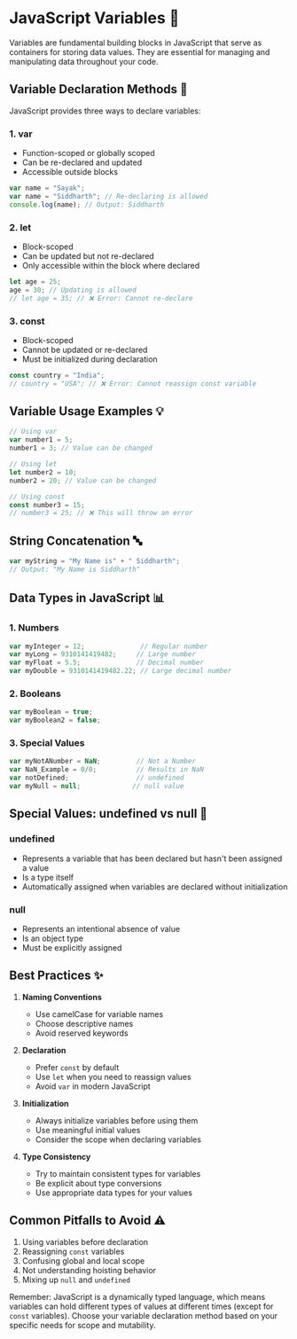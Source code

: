 # JavaScript Variables 🎯

Variables are fundamental building blocks in JavaScript that serve as containers for storing data values. They are essential for managing and manipulating data throughout your code.

## Variable Declaration Methods 📝

JavaScript provides three ways to declare variables:

### 1. var
- Function-scoped or globally scoped
- Can be re-declared and updated
- Accessible outside blocks

```javascript
var name = "Sayak";
var name = "Siddharth"; // Re-declaring is allowed
console.log(name); // Output: Siddharth
```

### 2. let
- Block-scoped
- Can be updated but not re-declared
- Only accessible within the block where declared

```javascript
let age = 25;
age = 30; // Updating is allowed
// let age = 35; // ❌ Error: Cannot re-declare
```

### 3. const
- Block-scoped
- Cannot be updated or re-declared
- Must be initialized during declaration

```javascript
const country = "India";
// country = "USA"; // ❌ Error: Cannot reassign const variable
```

## Variable Usage Examples 💡

```javascript
// Using var
var number1 = 5;
number1 = 3; // Value can be changed

// Using let
let number2 = 10;
number2 = 20; // Value can be changed

// Using const
const number3 = 15;
// number3 = 25; // ❌ This will throw an error
```

## String Concatenation 🔤

```javascript
var myString = "My Name is" + " Siddharth";
// Output: "My Name is Siddharth"
```

## Data Types in JavaScript 📊

### 1. Numbers
```javascript
var myInteger = 12;              // Regular number
var myLong = 9310141419482;     // Large number
var myFloat = 5.5;              // Decimal number
var myDouble = 9310141419482.22; // Large decimal number
```

### 2. Booleans
```javascript
var myBoolean = true;
var myBoolean2 = false;
```

### 3. Special Values
```javascript
var myNotANumber = NaN;         // Not a Number
var NaN_Example = 0/0;          // Results in NaN
var notDefined;                 // undefined
var myNull = null;             // null value
```

## Special Values: undefined vs null 🤔

### undefined
- Represents a variable that has been declared but hasn't been assigned a value
- Is a type itself
- Automatically assigned when variables are declared without initialization

### null
- Represents an intentional absence of value
- Is an object type
- Must be explicitly assigned

## Best Practices ✨

1. **Naming Conventions**
   - Use camelCase for variable names
   - Choose descriptive names
   - Avoid reserved keywords

2. **Declaration**
   - Prefer `const` by default
   - Use `let` when you need to reassign values
   - Avoid `var` in modern JavaScript

3. **Initialization**
   - Always initialize variables before using them
   - Use meaningful initial values
   - Consider the scope when declaring variables

4. **Type Consistency**
   - Try to maintain consistent types for variables
   - Be explicit about type conversions
   - Use appropriate data types for your values

## Common Pitfalls to Avoid ⚠️

1. Using variables before declaration
2. Reassigning `const` variables
3. Confusing global and local scope
4. Not understanding hoisting behavior
5. Mixing up `null` and `undefined`

Remember: JavaScript is a dynamically typed language, which means variables can hold different types of values at different times (except for `const` variables). Choose your variable declaration method based on your specific needs for scope and mutability.
